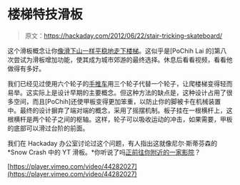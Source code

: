 # 楼梯特技滑板

> 原文：<https://hackaday.com/2012/06/22/stair-tricking-skateboard/>

这个滑板概念让你[像滑下山一样平稳地走下楼梯](http://pochihlai.com/2012/06/18/stair-rover-2/)。这似乎是[PoChih Lai 的]第八次尝试为滑板增加功能，使其成为城市郊游的最终选择。休息后看看视频，看看他做得有多好。

我们已经见过使用六个轮子的[手推车](http://www.handtrucksrus.com/crashdetail.aspx?id=929&cx=gp)用三个轮子代替一个轮子，让爬楼梯变得轻而易举。这实际上是设计早期的主要概念。但这种方法的缺点是，这种设计占用了很多空间，而且[PoChih]还使甲板变得更加笨重，以防止你的脚被卡在机械装置中。最终的设计摒弃了端对端的概念，采用了摇摆机制。板子挂在一根横杆上，这根横杆是两个轮子之间的枢轴。这样，轮子可以吸收运动的冲击，如果需要，甲板的底部可以滑过台阶的前面。

我们在 Hackaday 办公室讨论过这个问题，有人指出这就像尼尔·斯蒂芬森的 *Snow Crash 中的 YT 滑板。*你听说了吗[正前往你附近的一家影院](http://www.slashfilm.com/attack-block-director-joe-cornish-set-adapt-neal-stephenson-snow-crash/)？

[https://player.vimeo.com/video/44282027](https://player.vimeo.com/video/44282027)